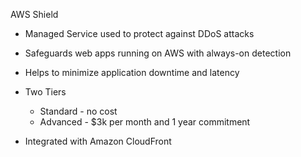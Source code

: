 AWS Shield

- Managed Service used to protect against DDoS attacks
- Safeguards web apps running on AWS with always-on detection
- Helps to minimize application downtime and latency
- Two Tiers
    
    - Standard - no cost
    - Advanced - $3k per month and 1 year commitment
- Integrated with Amazon CloudFront